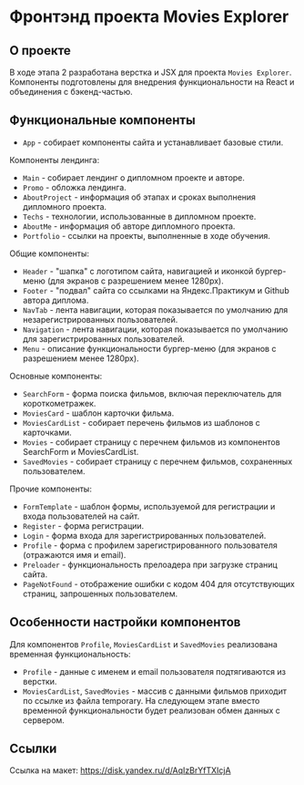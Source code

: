 # Фронтэнд проекта Movies Explorer

## О проекте
В ходе этапа 2 разработана верстка и JSX для проекта `Movies Explorer`. Компоненты подготовлены для внедрения функциональности на React и объединения с бэкенд-частью.

## Функциональные компоненты
* `App` - собирает компоненты сайта и устанавливает базовые стили.

Компоненты лендинга:
* `Main` - собирает лендинг о дипломном проекте и авторе.
* `Promo` - обложка лендинга.
* `AboutProject` - информация об этапах и сроках выполнения дипломного проекта.
* `Techs` - технологии, использованные в дипломном проекте.
* `AboutMe` - информация об авторе дипломного проекта.
* `Portfolio` - ссылки на проекты, выполненные в ходе обучения.

Общие компоненты: 
* `Header` - "шапка" с логотипом сайта, навигацией и иконкой бургер-меню (для экранов с разрешением менее 1280px).
* `Footer` - "подвал" сайта со ссылками на Яндекс.Практикум и Github автора диплома.
* `NavTab` - лента навигации, которая показывается по умолчанию для незарегистрированных пользователей.
* `Navigation` - лента навигации, которая показывается по умолчанию для зарегистрированных пользователей.
* `Menu` - описание функциональности бургер-меню (для экранов с разрешением менее 1280px).

Основные компоненты:
* `SearchForm` - форма поиска фильмов, включая переключатель для короткометражек.
* `MoviesCard` - шаблон карточки фильма.
* `MoviesCardList` - собирает перечень фильмов из шаблонов с карточками.
* `Movies` - собирает страницу с перечнем фильмов из компонентов SearchForm и MoviesCardList.
* `SavedMovies` - собирает страницу с перечнем фильмов, сохраненных пользователем.

Прочие компоненты:
* `FormTemplate` - шаблон формы, используемой для регистрации и входа пользователей на сайт.
* `Register` - форма регистрации.
* `Login` - форма входа для зарегистрированных  пользователей.
* `Profile` - форма с профилем зарегистрированного пользователя (отражаются имя и email).
* `Preloader` - функциональность прелоадера при загрузке страниц сайта.
* `PageNotFound` - отображение ошибки с кодом 404 для отсутствующих страниц, запрошенных пользователем.

## Особенности настройки компонентов
Для компонентов `Profile`, `MoviesCardList` и `SavedMovies` реализована временная функциональность:
* `Profile` - данные с именем и email пользователя подтягиваются из верстки.
* `MoviesCardList`, `SavedMovies` - массив с данными фильмов приходит по ссылке из файла temporary.
На следующем этапе вместо временной функциональности будет реализован обмен данных с сервером.

## Ссылки
Ссылка на макет: https://disk.yandex.ru/d/AqIzBrYfTXIcjA
